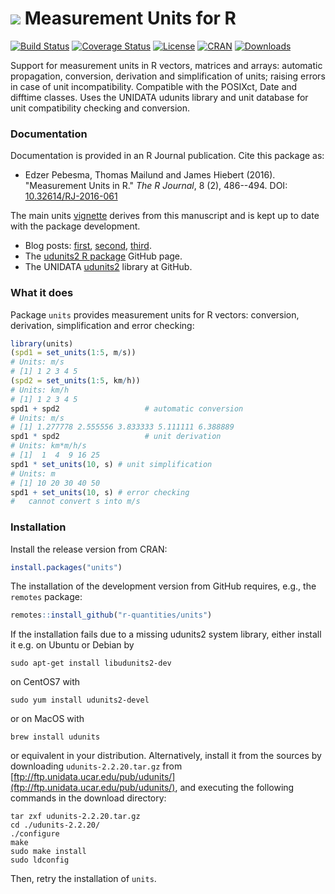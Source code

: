 # <img src="https://avatars1.githubusercontent.com/u/32303769?s=40&v=4"> Measurement Units for R

[![Build Status](https://github.com/r-quantities/units/workflows/build/badge.svg)](https://github.com/r-quantities/units/actions)
[![Coverage Status](https://img.shields.io/codecov/c/github/r-quantities/units/master.svg)](https://codecov.io/github/r-quantities/units?branch=master)
[![License](http://img.shields.io/badge/license-GPL%20%28%3E=%202%29-brightgreen.svg?style=flat)](http://www.gnu.org/licenses/gpl-2.0.html) [![CRAN](https://www.r-pkg.org/badges/version/units)](https://cran.r-project.org/package=units)
[![Downloads](https://cranlogs.r-pkg.org/badges/units?color=brightgreen)](https://www.r-pkg.org/pkg/units)

Support for measurement units in R vectors, matrices
and arrays: automatic propagation, conversion, derivation
and simplification of units; raising errors in case of unit
incompatibility. Compatible with the POSIXct, Date and difftime 
classes. Uses the UNIDATA udunits library and unit database for 
unit compatibility checking and conversion.

### Documentation

Documentation is provided in an R Journal publication. Cite this package as:

- Edzer Pebesma, Thomas Mailund and James Hiebert (2016). "Measurement Units in R."
  _The R Journal_, 8 (2), 486--494. 
  DOI: [10.32614/RJ-2016-061](https://doi.org/10.32614/RJ-2016-061)

The main units
[vignette](https://r-quantities.github.io/units/articles/measurement_units_in_R.html)
derives from this manuscript and is kept up to date with the package development.

- Blog posts: [first](https://www.r-spatial.org/r/2016/06/10/units.html),
  [second](https://www.r-spatial.org/r/2016/08/16/units2.html),
  [third](https://www.r-spatial.org/r/2016/09/29/plot_units.html).
- The [udunits2 R package](https://github.com/pacificclimate/Rudunits2) GitHub page.
- The UNIDATA [udunits2](https://github.com/Unidata/UDUNITS-2) library at GitHub.

### What it does

Package `units` provides
measurement units for R vectors: conversion, derivation, simplification and error checking:

```r
library(units)
(spd1 = set_units(1:5, m/s))
# Units: m/s
# [1] 1 2 3 4 5
(spd2 = set_units(1:5, km/h))
# Units: km/h
# [1] 1 2 3 4 5
spd1 + spd2                   # automatic conversion
# Units: m/s
# [1] 1.277778 2.555556 3.833333 5.111111 6.388889
spd1 * spd2                   # unit derivation
# Units: km*m/h/s
# [1]  1  4  9 16 25
spd1 * set_units(10, s) # unit simplification
# Units: m
# [1] 10 20 30 40 50
spd1 + set_units(10, s) # error checking
#   cannot convert s into m/s
```

### Installation

Install the release version from CRAN:

```r
install.packages("units")
```

The installation of the development version from GitHub requires, e.g., the `remotes` package:

```r
remotes::install_github("r-quantities/units")
```

If the installation fails due to a missing udunits2 system library, either install it e.g. on Ubuntu or Debian by

```
sudo apt-get install libudunits2-dev
```
on CentOS7 with
```
sudo yum install udunits2-devel
```
or on MacOS with
```
brew install udunits
```
or equivalent in your distribution. Alternatively, install it from the sources by downloading `udunits-2.2.20.tar.gz` from [ftp://ftp.unidata.ucar.edu/pub/udunits/](ftp://ftp.unidata.ucar.edu/pub/udunits/), and executing the following commands in the download directory:

```
tar zxf udunits-2.2.20.tar.gz
cd ./udunits-2.2.20/
./configure
make
sudo make install
sudo ldconfig
```

Then, retry the installation of `units`.
